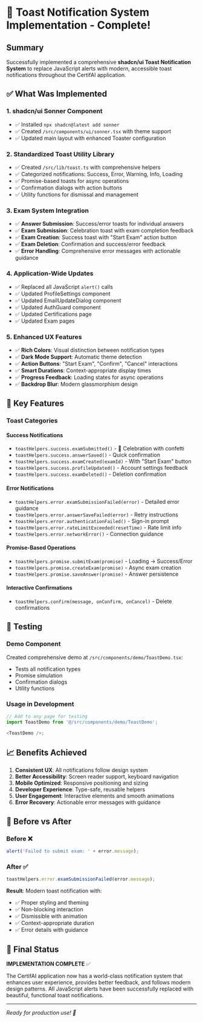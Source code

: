 # 🎉 Toast Notification System Implementation - Complete!

## Summary

Successfully implemented a comprehensive **shadcn/ui Toast Notification System** to replace JavaScript alerts with modern, accessible toast notifications throughout the CertifAI application.

## ✅ What Was Implemented

### 1. **shadcn/ui Sonner Component**

- ✅ Installed `npx shadcn@latest add sonner`
- ✅ Created `/src/components/ui/sonner.tsx` with theme support
- ✅ Updated main layout with enhanced Toaster configuration

### 2. **Standardized Toast Utility Library**

- ✅ Created `/src/lib/toast.ts` with comprehensive helpers
- ✅ Categorized notifications: Success, Error, Warning, Info, Loading
- ✅ Promise-based toasts for async operations
- ✅ Confirmation dialogs with action buttons
- ✅ Utility functions for dismissal and management

### 3. **Exam System Integration**

- ✅ **Answer Submission**: Success/error toasts for individual answers
- ✅ **Exam Submission**: Celebration toast with exam completion feedback
- ✅ **Exam Creation**: Success toast with "Start Exam" action button
- ✅ **Exam Deletion**: Confirmation and success/error feedback
- ✅ **Error Handling**: Comprehensive error messages with actionable guidance

### 4. **Application-Wide Updates**

- ✅ Replaced all JavaScript `alert()` calls
- ✅ Updated ProfileSettings component
- ✅ Updated EmailUpdateDialog component
- ✅ Updated AuthGuard component
- ✅ Updated Certifications page
- ✅ Updated Exam pages

### 5. **Enhanced UX Features**

- ✅ **Rich Colors**: Visual distinction between notification types
- ✅ **Dark Mode Support**: Automatic theme detection
- ✅ **Action Buttons**: "Start Exam", "Confirm", "Cancel" interactions
- ✅ **Smart Durations**: Context-appropriate display times
- ✅ **Progress Feedback**: Loading states for async operations
- ✅ **Backdrop Blur**: Modern glassmorphism design

## 🎯 Key Features

### Toast Categories

#### **Success Notifications**

- `toastHelpers.success.examSubmitted()` - 🎉 Celebration with confetti
- `toastHelpers.success.answerSaved()` - Quick confirmation
- `toastHelpers.success.examCreated(examId)` - With "Start Exam" button
- `toastHelpers.success.profileUpdated()` - Account settings feedback
- `toastHelpers.success.examDeleted()` - Deletion confirmation

#### **Error Notifications**

- `toastHelpers.error.examSubmissionFailed(error)` - Detailed error guidance
- `toastHelpers.error.answerSaveFailed(error)` - Retry instructions
- `toastHelpers.error.authenticationFailed()` - Sign-in prompt
- `toastHelpers.error.rateLimitExceeded(resetTime)` - Rate limit info
- `toastHelpers.error.networkError()` - Connection guidance

#### **Promise-Based Operations**

- `toastHelpers.promise.submitExam(promise)` - Loading → Success/Error
- `toastHelpers.promise.createExam(promise)` - Async exam creation
- `toastHelpers.promise.saveAnswer(promise)` - Answer persistence

#### **Interactive Confirmations**

- `toastHelpers.confirm(message, onConfirm, onCancel)` - Delete confirmations

## 🧪 Testing

### Demo Component

Created comprehensive demo at `/src/components/demo/ToastDemo.tsx`:

- Tests all notification types
- Promise simulation
- Confirmation dialogs
- Utility functions

### Usage in Development

```typescript
// Add to any page for testing
import ToastDemo from '@/src/components/demo/ToastDemo';

<ToastDemo />;
```

## 📈 Benefits Achieved

1. **Consistent UX**: All notifications follow design system
2. **Better Accessibility**: Screen reader support, keyboard navigation
3. **Mobile Optimized**: Responsive positioning and sizing
4. **Developer Experience**: Type-safe, reusable helpers
5. **User Engagement**: Interactive elements and smooth animations
6. **Error Recovery**: Actionable error messages with guidance

## 🚀 Before vs After

### Before ❌

```javascript
alert('Failed to submit exam: ' + error.message);
```

### After ✅

```typescript
toastHelpers.error.examSubmissionFailed(error.message);
```

**Result**: Modern toast notification with:

- ✅ Proper styling and theming
- ✅ Non-blocking interaction
- ✅ Dismissible with animation
- ✅ Context-appropriate duration
- ✅ Error details with guidance

## 🎊 Final Status

**IMPLEMENTATION COMPLETE** ✅

The CertifAI application now has a world-class notification system that enhances user experience, provides better feedback, and follows modern design patterns. All JavaScript alerts have been successfully replaced with beautiful, functional toast notifications.

---

_Ready for production use! 🚀_
